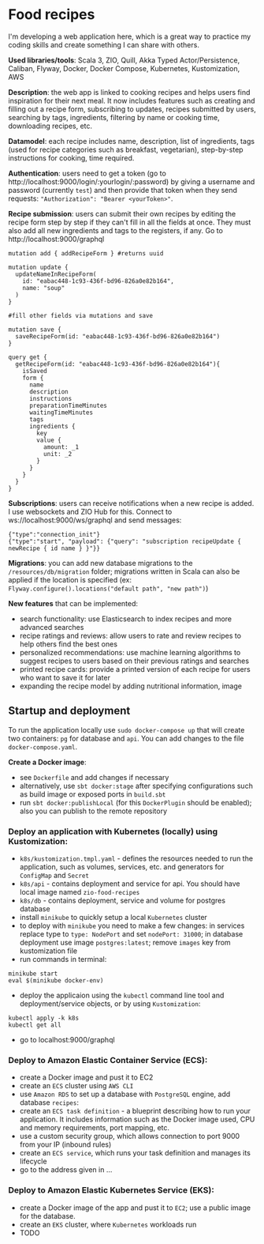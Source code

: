 # Food recipes
I'm developing a web application here, which is a great way to practice my coding skills and create something I can share with others.

**Used libraries/tools**:
Scala 3, ZIO, Quill, Akka Typed Actor/Persistence, Caliban, Flyway, Docker, Docker Compose, Kubernetes, Kustomization, AWS

**Description**: the web app is linked to cooking recipes and helps users find inspiration for their next meal. It now includes features such as creating and filling out a recipe form, subscribing to updates, recipes submitted by users, searching by tags, ingredients, filtering by name or cooking time, downloading recipes, etc.

**Datamodel**: each recipe includes name, description, list of ingredients, tags (used for recipe categories such as breakfast, vegetarian), step-by-step instructions for cooking, time required.

**Authentication**: users need to get a token (go to http://localhost:9000/login/:yourlogin/:password) by giving a username and password (currently `test`) and then provide that token when they send requests: `"Authorization": "Bearer <yourToken>"`.

**Recipe submission**: users can submit their own recipes by editing the recipe form step by step if they can't fill in all the fields at once. They must also add all new ingredients and tags to the registers, if any. Go to http://localhost:9000/graphql
```
mutation add { addRecipeForm } #returns uuid

mutation update {
  updateNameInRecipeForm(
    id: "eabac448-1c93-436f-bd96-826a0e82b164",
    name: "soup"
  )
}

#fill other fields via mutations and save

mutation save {
  saveRecipeForm(id: "eabac448-1c93-436f-bd96-826a0e82b164")
}

query get {
  getRecipeForm(id: "eabac448-1c93-436f-bd96-826a0e82b164"){
    isSaved
    form {
      name
      description
      instructions
      preparationTimeMinutes
      waitingTimeMinutes
      tags
      ingredients {
        key
        value {
          amount: _1
          unit: _2
        }
      }
    }
  }
}
```


**Subscriptions**: users can receive notifications when a new recipe is added. I use websockets and ZIO Hub for this. Connect to ws://localhost:9000/ws/graphql and send messages:
```
{"type":"connection_init"}
{"type":"start", "payload": {"query": "subscription recipeUpdate { newRecipe { id name } }"}}
```

**Migrations**: you can add new database migrations to the `/resources/db/migration` folder; migrations written in Scala can also be applied if the location is specified (ex: `Flyway.configure().locations("default path", "new path")`)

**New features** that can be implemented:
- search functionality: use Elasticsearch to index recipes and more advanced searches
- recipe ratings and reviews: allow users to rate and review recipes to help others find the best ones
- personalized recommendations: use machine learning algorithms to suggest recipes to users based on their previous ratings and searches
- printed recipe cards: provide a printed version of each recipe for users who want to save it for later
- expanding the recipe model by adding nutritional information, image

## Startup and deployment
To run the application locally use `sudo docker-compose up` that will create two containers: `pg` for database and `api`. You can add changes to the file `docker-compose.yaml`.

**Create a Docker image**:
- see `Dockerfile` and add changes if necessary
- alternatively, use `sbt docker:stage` after specifying configurations such as build image or exposed ports in `build.sbt`
- run `sbt docker:publishLocal` (for this `DockerPlugin` should be enabled); also you can publish to the remote repository

### Deploy an application with Kubernetes (locally) using Kustomization:
- `k8s/kustomization.tmpl.yaml` - defines the resources needed to run the application, such as volumes, services, etc. and generators for `ConfigMap` and `Secret`
- `k8s/api` - contains deployment and service for api. You should have local image named `zio-food-recipes`
- `k8s/db` - contains deployment, service and volume for postgres database
- install `minikube` to quickly setup a local `Kubernetes` cluster
- to deploy with `minikube` you need to make a few changes: in services replace type to `type: NodePort` and set `nodePort: 31000`; in database deployment use image `postgres:latest`; remove `images` key from kustomization file
- run commands in terminal:
```
minikube start
eval $(minikube docker-env)
```
- deploy the applicaion using the `kubectl` command line tool and deployment/service objects, or by using `Kustomization`:
```
kubectl apply -k k8s
kubectl get all
```
- go to localhost:9000/graphql

### Deploy to Amazon Elastic Container Service (ECS):
- create a Docker image and pust it to EC2
- create an `ECS` cluster using `AWS CLI`
- use `Amazon RDS` to set up a database with `PostgreSQL` engine, add database `recipes`:
- create an `ECS task definition` - a blueprint describing how to run your application. It includes information such as the Docker image used, CPU and memory requirements, port mapping, etc.
- use a custom security group, which allows connection to port 9000 from your IP (inbound rules)
- create an `ECS service`, which runs your task definition and manages its lifecycle
- go to the address given in ...

### Deploy to Amazon Elastic Kubernetes Service (EKS):
- create a Docker image of the app and pust it to `EC2`; use a public image for the database.
- create an `EKS` cluster, where `Kubernetes` workloads run
- TODO
